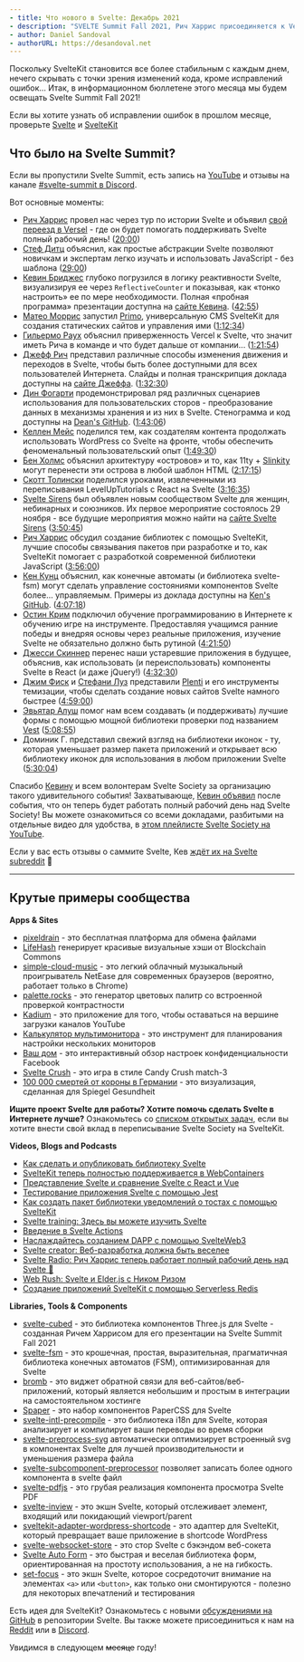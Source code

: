 ```yaml
---
- title: Что нового в Svelte: Декабрь 2021
- description: "SVELTE Summit Fall 2021, Рич Харрис присоединяется к Vercel, а Кевин идет на полный рабочий день в Svelte Society"
- author: Daniel Sandoval
- authorURL: https://desandoval.net
---
```


Поскольку SvelteKit становится все более стабильным с каждым днем, нечего скрывать с точки зрения изменений кода, кроме исправлений ошибок... Итак, в информационном бюллетене этого месяца мы будем освещать Svelte Summit Fall 2021!

Если вы хотите узнать об исправлении ошибок в прошлом месяце, проверьте [Svelte](https://github.com/sveltejs/svelte/blob/master/CHANGELOG.md) и [SvelteKit](https://github.com/sveltejs/kit/blob/master/packages/kit/CHANGELOG.md)


## Что было на Svelte Summit?

Если вы пропустили Svelte Summit, есть запись на [YouTube](https://www.youtube.com/watch?v=1Df-9EKvZr0) и отзывы на канале [#svelte-summit в Discord](https://discord.gg/YmHcdnhu).

Вот основные моменты:
- [Рич Харрис](https://twitter.com/rich_harris) провел нас через тур по истории Svelte и объявил [свой переезд в Versel](https://vercel.com/blog/vercel-welcomes-rich-harris-creator-of-svelte) - где он будет помогать поддерживать Svelte полный рабочий день! ([20:00](https://www.youtube.com/watch?v=1Df-9EKvZr0&t=1200s))
- [Стеф Дитц](https://twitter.com/steph_dietz_) объяснил, как простые абстракции Svelte позволяют новичкам и экспертам легко изучать и использовать JavaScript - без шаблона ([29:00](https://www.youtube.com/watch?v=1Df-9EKvZr0&t=1740s))
- [Кевин Бриджес](https://twitter.com/kevinast) глубоко погрузился в логику реактивности Svelte, визуализируя ее через `ReflectiveCounter` и показывая, как «тонко настроить» ее по мере необходимости. Полная «пробная программа» презентации доступна на [сайте Кевина](https://wiibridges.com/presentations/ResponsiveSvelte/). ([42:55](https://www.youtube.com/watch?v=1Df-9EKvZr0&t=2575s))
- [Матео Моррис](https://twitter.com/_mateomorris) запустил [Primo](https://primo.af/), универсальную CMS SvelteKit для создания статических сайтов и управления ими ([1:12:34](https://www.youtube.com/watch?v=1Df-9EKvZr0&t=4354s))
- [Гильермо Раух](https://vercel.com/about/rauchg) объяснил приверженность Vercel к Svelte, что значит иметь Рича в команде и что будет дальше от компании... ([1:21:54](https://www.youtube.com/watch?v=1Df-9EKvZr0&t=4914s))
- [Джефф Рич](https://twitter.com/geoffrich_) представил различные способы изменения движения и переходов в Svelte, чтобы быть более доступными для всех пользователей Интернета. Слайды и полная транскрипция доклада доступны на [сайте Джеффа](https://geoffrich.net/posts/svelte-summit-2021/). ([1:32:30](https://www.youtube.com/watch?v=1Df-9EKvZr0&t=5550s))
- [Дин Фогарти](https://df.id.au/) продемонстрировал ряд различных сценариев использования для пользовательских сторов - преобразование данных в механизмы хранения и из них в Svelte. Стенограмма и код доступны на [Dean's GitHub](https://github.com/angrytongan/svelte-summit-2021). ([1:43:06](https://www.youtube.com/watch?v=1Df-9EKvZr0&t=6186s))
- [Келлен Мейс](https://twitter.com/kellenmace) поделился тем, как создателям контента продолжать использовать WordPress со Svelte на фронте, чтобы обеспечить феноменальный пользовательский опыт ([1:49:30](https://www.youtube.com/watch?v=1Df-9EKvZr0&t=6570s))
- [Бен Холмс](https://twitter.com/bholmesdev) объяснил архитектуру «островов» и то, как 11ty + [Slinkity](https://slinkity.dev/) могут перенести эти острова в любой шаблон HTML ([2:17:15](https://www.youtube.com/watch?v=1Df-9EKvZr0&t=8235s))
- [Скотт Толински](https://twitter.com/stolinski) поделился уроками, извлеченными из переписывания LevelUpTutorials с React на Svelte ([3:16:35](https://www.youtube.com/watch?v=1Df-9EKvZr0&t=11795s))
- [Svelte Sirens](https://sveltesirens.dev) был объявлен новым сообществом Svelte для женщин, небинарных и союзников. Их первое мероприятие состоялось 29 ноября - все будущие мероприятия можно найти на [сайте Svelte Sirens](https://sveltesirens.dev/events) ([3:50:45](https://www.youtube.com/watch?v=1Df-9EKvZr0&t=13845s))
- [Рич Харрис](https://twitter.com/rich_harris) обсудил создание библиотек с помощью SvelteKit, лучшие способы связывания пакетов при разработке и то, как SvelteKit помогает с разработкой современной библиотеки JavaScript ([3:56:00](https://www.youtube.com/watch?v=1Df-9EKvZr0&t=14160s))
- [Кен Кунц](https://twitter.com/kennethkunz) объяснил, как конечные автоматы (и библиотека svelte-fsm) могут сделать управление состояниями компонентов Svelte более... управляемым. Примеры из доклада доступны на [Ken's GitHub](https://github.com/kenkunz/svelte-fsm/wiki/Examples). ([4:07:18](https://www.youtube.com/watch?v=1Df-9EKvZr0&t=14838s))
- [Остин Крим](https://twitter.com/crim_codes) подключил обучение программированию в Интернете к обучению игре на инструменте. Предоставляя учащимся ранние победы и внедряя основы через реальные приложения, изучение Svelte не обязательно должно быть рутиной ([4:21:50](https://www.youtube.com/watch?v=1Df-9EKvZr0&t=15710s))
- [Джесси Скиннер](https://twitter.com/JesseSkinner) перенес наши устаревшие приложения в будущее, объяснив, как использовать (и переиспользовать) компоненты Svelte в React (и даже jQuery!) ([4:32:30](https://www.youtube.com/watch?v=1Df-9EKvZr0&t=16350s))
- [Джим Фиск](https://twitter.com/jimafisk) и [Стефани Луз](https://stephanie-luz.medium.com/) представили [Plenti](https://plenti.co/) и его инструменты темизации, чтобы сделать создание новых сайтов Svelte намного быстрее ([4:59:00](https://www.youtube.com/watch?v=1Df-9EKvZr0&t=17940s))
- [Эвьятар Алуш](https://twitter.com/evyataral) помог нам всем создавать (и поддерживать) лучшие формы с помощью мощной библиотеки проверки под названием [Vest](https://github.com/ealush/vest) ([5:08:55](https://www.youtube.com/watch?v=1Df-9EKvZr0&t=18535s))
- Доминик Г. представил свежий взгляд на библиотеки иконок - ту, которая уменьшает размер пакета приложений и открывает всю библиотеку иконок для использования в любом приложении Svelte ([5:30:04](https://www.youtube.com/watch?v=1Df-9EKvZr0&t=19804s))

Спасибо [Кевину](https://twitter.com/kevmodrome) и всем волонтерам Svelte Society за организацию такого удивительного события! Захватывающе, [Кевин объявил](https://twitter.com/kevmodrome/status/1463151477174714373) после события, что он теперь будет работать полный рабочий день над Svelte Society! Вы можете ознакомиться со всеми докладами, разбитыми на отдельные видео для удобства, в [этом плейлисте Svelte Society на YouTube](https://www.youtube.com/playlist?list=PL8bMgX1kyZTg2bI9IOMgfBc8lrU3v2itt).

Если у вас есть отзывы о саммите Svelte, Кев [ждёт их на Svelte subreddit](https://www.reddit.com/r/sveltejs/comments/qzgo3k/svelte_summit_feedback/) 👀


---

## Крутые примеры сообщества

**Apps & Sites**
- [pixeldrain](https://github.com/Fornaxian/pixeldrain_web) - это бесплатная платформа для обмена файлами
- [LifeHash](http://lifehash.info/) генерирует красивые визуальные хэши от Blockchain Commons
- [simple-cloud-music](https://github.com/dufu1991/simple-cloud-music) - это легкий облачный музыкальный проигрыватель NetEase для современных браузеров (вероятно, работает только в Chrome)
- [palette.rocks](https://palette.rocks/) - это генератор цветовых палитр со встроенной проверкой контрастности
- [Kadium](https://github.com/probablykasper/kadium) - это приложение для того, чтобы оставаться на вершине загрузки каналов YouTube
- [Калькулятор мультимонитора](https://multimonitorcalculator.com/) - это инструмент для планирования настройки нескольких мониторов
- [Ваш дом](https://yourhome.fb.com/) - это интерактивный обзор настроек конфиденциальности Facebook
- [Svelte Crush](https://svelte-crush.netlify.app/) - это игра в стиле Candy Crush match-3
- [100 000 смертей от короны в Германии](https://twitter.com/h_i_g_s_c_h/status/1463767113563353089?S=20) - это визуализация, сделанная для Spiegel Gesundheit

**Ищите проект Svelte для работы? Хотите помочь сделать Svelte в Интернете лучше?** Ознакомьтесь со [списком открытых задач](https://github.com/svelte-society/sveltesociety-2021/issues), если вы хотите внести свой вклад в переписывание Svelte Society на SvelteKit.


**Videos, Blogs and Podcasts**
- [Как сделать и опубликовать библиотеку Svelte](https://www.youtube.com/watch?v=_TymiadmPrc)
- [SvelteKit теперь полностью поддерживается в WebContainers](https://blog.stackblitz.com/posts/sveltekit-supported-in-webcontainers/)
- [Представление Svelte и сравнение Svelte с React и Vue](https://joshcollinsworth.com/blog/introducing-svelte-comparing-with-react-vue)
- [Тестирование приложения Svelte с помощью Jest](https://www.roboleary.net/2021/11/18/svelte-app-testing-jest.html)
- [Как создать пакет библиотеки уведомлений о тостах с помощью SvelteKit](https://www.sarcevic.dev/blog/toasting-in-svelte)
- [Svelte training: Здесь вы можете изучить Svelte](https://sustainablewww.org/principles/svelte-training-here-you-can-learn-svelte)
- [Введение в Svelte Actions](https://blog.logrocket.com/svelte-actions-introduction/)
- [Наслаждайтесь созданием DAPP с помощью SvelteWeb3](https://chiuzon.medium.com/enjoy-making-dapps-using-svelteweb3-b78dfea1d902)
- [Svelte creator: Веб-разработка должна быть веселее](https://www.infoworld.com/article/3639521/svelte-creator-web-development-should-be-more-fun.html)
- [Svelte Radio: Рич Харрис теперь работает полный рабочий день над Svelte 🤯](https://share.transistor.fm/s/d9b04961)
- [Web Rush: Svelte и Elder.js с Ником Ризом](https://webrush.io/episodes/episode-158-svelte-and-elderjs-with-nick-reese)
- [Создание приложений SvelteKit с помощью Serverless Redis](https://blog.upstash.com/svelte-with-serverless-redis)

**Libraries, Tools & Components**
- [svelte-cubed](https://github.com/Rich-Harris/svelte-cubed) - это библиотека компонентов Three.js для Svelte - созданная Ричем Харрисом для его презентации на Svelte Summit Fall 2021
- [svelte-fsm](https://github.com/kenkunz/svelte-fsm) - это крошечная, простая, выразительная, прагматичная библиотека конечных автоматов (FSM), оптимизированная для Svelte
- [bromb](https://github.com/samuelstroschein/bromb) - это виджет обратной связи для веб-сайтов/веб-приложений, который является небольшим и простым в интеграции на самостоятельном хостинге
- [Spaper](https://github.com/Oli8/spaper) - это набор компонентов PaperCSS для Svelte
- [svelte-intl-precompile](https://github.com/cibernox/svelte-intl-precompile) - это библиотека i18n для Svelte, которая анализирует и компилирует ваши переводы во время сборки
- [svelte-preprocess-svg](https://github.com/svitejs/svelte-preprocess-svg) автоматически оптимизирует встроенный svg в компонентах Svelte для лучшей производительности и уменьшения размера файла
- [svelte-subcomponent-preprocessor](https://github.com/srmullen/svelte-subcomponent-preprocessor) позволяет записать более одного компонента в svelte файл
- [svelte-pdfjs](https://github.com/gtm-nayan/svelte-pdfjs) - это грубая реализация компонента просмотра Svelte PDF
- [svelte-inview](https://github.com/maciekgrzybek/svelte-inview) - это экшн Svelte, который отслеживает элемент, входящий или покидающий viewport/parent
- [sveltekit-adapter-wordpress-shortcode](https://github.com/tomatrow/sveltekit-adapter-wordpress-shortcode) - это адаптер для SvelteKit, который превращает ваше приложение в shortcode WordPress
- [svelte-websocket-store](https://github.com/arlac77/svelte-websocket-store) - это стор Svelte с бэкэндом веб-сокета
- [Svelte Auto Form](https://github.com/leveluptuts/auto-form) - это быстрая и веселая библиотека форм, ориентированная на простоту использования, а не на гибкость.
- [set-focus](https://www.npmjs.com/package/@svackages/set-focus) - это экшн Svelte, которое сосредоточит внимание на элементах `<a>` или `<button>`, как только они смонтируются - полезно для некоторых впечатлений и тестирования

Есть идея для SvelteKit? Ознакомьтесь с новыми [обсуждениями на GitHub](https://github.com/sveltejs/kit/discussions) в репозитории Svelte. Вы также можете присоединиться к нам на [Reddit](https://www.reddit.com/r/sveltejs/) или в [Discord](https://discord.com/invite/yy75DKs).

Увидимся в следующем ~~месяце~~ году!